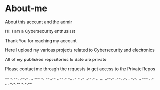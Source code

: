 # About-me
About this account and the admin

Hi! I am a Cybersecurity enthusiast

Thank You for reaching my account

Here I upload my various projects related to Cybersecurity and electronics

All of my published repositories to date are private

Please contact me through the requests to get access to the Private Repos

-- -.-- ..--.- ... --- -. --..-- ..--.- -.. .- - .- ..--.- .. ... ..--.- .--. .-. . -.-. .. --- ..- ... -.-.-- -.-.--
